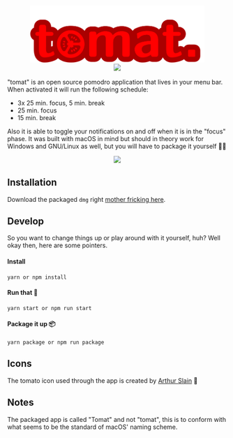 <div align="center">
  <img src="logo.png" width="400">
</div>

<div align="center">
  <img src="https://img.shields.io/badge/License-MIT-yellow.svg">
</div>

"tomat" is an open source pomodro application that lives in your menu bar. When activated it will run the following schedule:

- 3x 25 min. focus, 5 min. break
- 25 min. focus
- 15 min. break

Also it is able to toggle your notifications on and off when it is in the "focus" phase. It was built with macOS in mind but should in theory work for Windows and GNU/Linux as well, but you will have to package it yourself :man_shrugging:



<div align="center">
  <img src="show-and-tell.gif">
</div>



## Installation

Download the packaged `dmg` right [mother fricking here]().

## Develop

So you want to change things up or play around with it yourself, huh? Well okay then, here are some pointers.

#### Install 

```
yarn or npm install
```

#### Run that :shit:
```
yarn start or npm run start
```

#### Package it up 📦
```
yarn package or npm run package
```

## Icons

The tomato icon used through the app is created by [Arthur Slain](https://thenounproject.com/ArtZ91/) :tada:

## Notes

The packaged app is called "Tomat" and not "tomat", this is to conform with what seems to be the standard of macOS' naming scheme.
